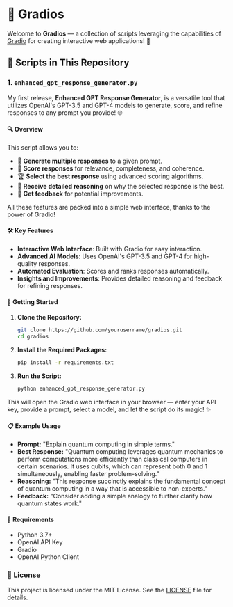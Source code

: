 # 🌟 Gradios

Welcome to **Gradios** — a collection of scripts leveraging the capabilities of [Gradio](https://gradio.app) for creating interactive web applications! 🎉

## 📜 Scripts in This Repository

### 1. `enhanced_gpt_response_generator.py`

My first release, **Enhanced GPT Response Generator**, is a versatile tool that utilizes OpenAI's GPT-3.5 and GPT-4 models to generate, score, and refine responses to any prompt you provide! 🌐

#### 🔍 Overview

This script allows you to:
- 📝 **Generate multiple responses** to a given prompt.
- 🎯 **Score responses** for relevance, completeness, and coherence.
- 🏆 **Select the best response** using advanced scoring algorithms.
- 💬 **Receive detailed reasoning** on why the selected response is the best.
- 🔧 **Get feedback** for potential improvements.

All these features are packed into a simple web interface, thanks to the power of Gradio!

#### 🛠️ Key Features

- **Interactive Web Interface**: Built with Gradio for easy interaction.
- **Advanced AI Models**: Uses OpenAI's GPT-3.5 and GPT-4 for high-quality responses.
- **Automated Evaluation**: Scores and ranks responses automatically.
- **Insights and Improvements**: Provides detailed reasoning and feedback for refining responses.

#### 🚀 Getting Started

1. **Clone the Repository:**
   ```bash
   git clone https://github.com/yourusername/gradios.git
   cd gradios
   ```

2. **Install the Required Packages:**
   ```bash
   pip install -r requirements.txt
   ```

3. **Run the Script:**
   ```bash
   python enhanced_gpt_response_generator.py
   ```

This will open the Gradio web interface in your browser — enter your API key, provide a prompt, select a model, and let the script do its magic! ✨

#### 📋 Example Usage

- **Prompt:** "Explain quantum computing in simple terms."
- **Best Response:** "Quantum computing leverages quantum mechanics to perform computations more efficiently than classical computers in certain scenarios. It uses qubits, which can represent both 0 and 1 simultaneously, enabling faster problem-solving."
- **Reasoning:** "This response succinctly explains the fundamental concept of quantum computing in a way that is accessible to non-experts."
- **Feedback:** "Consider adding a simple analogy to further clarify how quantum states work."

#### 🔧 Requirements

- Python 3.7+
- OpenAI API Key
- Gradio
- OpenAI Python Client

### 📄 License

This project is licensed under the MIT License. See the [LICENSE](LICENSE) file for details.




